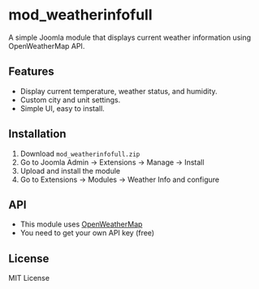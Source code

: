 # mod_weatherinfofull

A simple Joomla module that displays current weather information using OpenWeatherMap API.

## Features
- Display current temperature, weather status, and humidity.
- Custom city and unit settings.
- Simple UI, easy to install.

## Installation
1. Download `mod_weatherinfofull.zip`
2. Go to Joomla Admin → Extensions → Manage → Install
3. Upload and install the module
4. Go to Extensions → Modules → Weather Info and configure

## API
- This module uses [OpenWeatherMap](https://openweathermap.org/api)
- You need to get your own API key (free)

## License
MIT License
